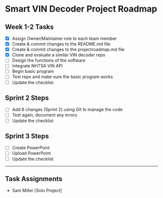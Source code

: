 # Smart VIN Decoder Project Roadmap

## Week 1-2 Tasks
- [x] Assign Owner/Maintainer role to each team member  
- [x] Create & commit changes to the README.md file  
- [x] Create & commit changes to the projectroadmap.md file  
- [x] Clone and evaluate a similar VIN decoder repo  
- [ ] Design the functions of the software  
- [ ] Integrate NHTSA VIN API  
- [ ] Begin basic program  
- [ ] Test repo and make sure the basic program works  
- [ ] Update the checklist  

## Sprint 2 Steps
- [ ] Add 6 changes (Sprint 2) using Git to manage the code
- [ ] Test again, document any errors
- [ ] Update the checklist  

## Sprint 3 Steps
- [ ] Create PowerPoint  
- [ ] Upload PowerPoint  
- [ ] Update the checklist  

---

## Task Assignments
- Sam Miller [Solo Project]  
